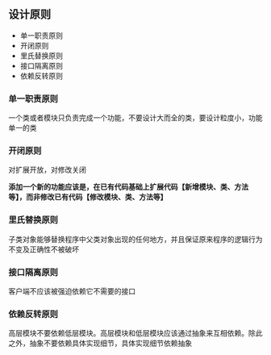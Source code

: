 ## 设计原则

- 单一职责原则
- 开闭原则
- 里氏替换原则
- 接口隔离原则
- 依赖反转原则


### 单一职责原则

一个类或者模块只负责完成一个功能，不要设计大而全的类，要设计粒度小，功能单一的类


### 开闭原则

对扩展开放，对修改关闭

**添加一个新的功能应该是，在已有代码基础上扩展代码【新增模块、类、方法等】，而非修改已有代码【修改模块、类、方法等】**


### 里氏替换原则

子类对象能够替换程序中父类对象出现的任何地方，并且保证原来程序的逻辑行为不变及正确性不被破坏


### 接口隔离原则

客户端不应该被强迫依赖它不需要的接口


### 依赖反转原则

高层模块不要依赖低层模块。高层模块和低层模块应该通过抽象来互相依赖。除此之外，抽象不要依赖具体实现细节，具体实现细节依赖抽象


